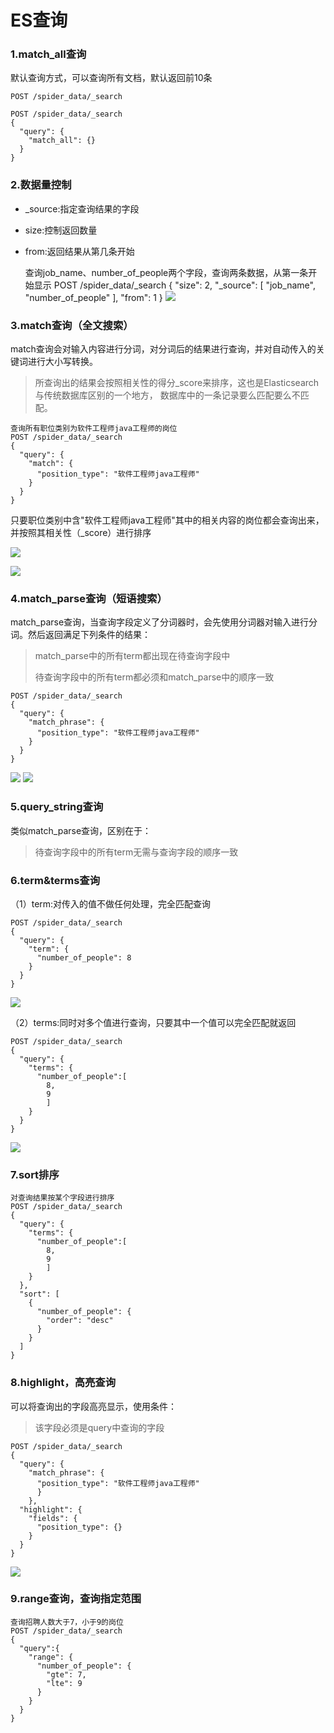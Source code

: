 # ES查询
### 1.match_all查询
默认查询方式，可以查询所有文档，默认返回前10条

	POST /spider_data/_search
	
	POST /spider_data/_search
	{
	  "query": {
	    "match_all": {}
	  }
	}
### 2.数据量控制
+ _source:指定查询结果的字段
+ size:控制返回数量
+ from:返回结果从第几条开始 


	查询job_name、number_of_people两个字段，查询两条数据，从第一条开始显示
	POST /spider_data/_search
	{
	  "size": 2,
	  "_source": [
	    "job_name",
	    "number_of_people"
	  ],
	  "from": 1
	}
![](es查询_files/1.jpg)
### 3.match查询（全文搜索）
match查询会对输入内容进行分词，对分词后的结果进行查询，并对自动传入的关键词进行大小写转换。
> 所查询出的结果会按照相关性的得分_score来排序，这也是Elasticsearch与传统数据库区别的一个地方，
> 数据库中的一条记录要么匹配要么不匹配。
	
	查询所有职位类别为软件工程师java工程师的岗位
	POST /spider_data/_search
	{
	  "query": {
		"match": {
		  "position_type": "软件工程师java工程师"
		}
	  }
	}

	
只要职位类别中含"软件工程师java工程师"其中的相关内容的岗位都会查询出来，并按照其相关性（_score）进行排序

![](es查询_files/2.jpg)

![](es查询_files/3.jpg)
### 4.match_parse查询（短语搜索）
match_parse查询，当查询字段定义了分词器时，会先使用分词器对输入进行分词。然后返回满足下列条件的结果：
> match_parse中的所有term都出现在待查询字段中
> 
> 待查询字段中的所有term都必须和match_parse中的顺序一致
	
	
	POST /spider_data/_search
	{
	  "query": {
	    "match_phrase": {
	      "position_type": "软件工程师java工程师"
	    }
	  }
	}	
![](es查询_files/4.jpg)
![](es查询_files/5.jpg)
### 5.query_string查询
类似match_parse查询，区别在于：
> 待查询字段中的所有term无需与查询字段的顺序一致


### 6.term&terms查询
（1）term:对传入的值不做任何处理，完全匹配查询

	POST /spider_data/_search
	{
	  "query": {
		"term": {
		  "number_of_people": 8
		}
	  }
	}
![](es查询_files/6.jpg)

（2）terms:同时对多个值进行查询，只要其中一个值可以完全匹配就返回

	POST /spider_data/_search
	{
	  "query": {
	    "terms": {
	      "number_of_people":[
	        8,
	        9
	        ]
	    }
	  }
	}
![](es查询_files/7.jpg)
### 7.sort排序
	对查询结果按某个字段进行排序
	POST /spider_data/_search
	{
	  "query": {
	    "terms": {
	      "number_of_people":[
	        8,
	        9
	        ]
	    }
	  },
	  "sort": [
	    {
	      "number_of_people": {
	        "order": "desc"
	      }
	    }
	  ]
	}

### 8.highlight，高亮查询
可以将查询出的字段高亮显示，使用条件：
> 该字段必须是query中查询的字段

	POST /spider_data/_search
	{
	  "query": {
	    "match_phrase": {
	      "position_type": "软件工程师java工程师"
	      }
	    },
	  "highlight": {
	    "fields": {
	      "position_type": {}
	    }
	  }
	}
![](es查询_files/8.jpg)
### 9.range查询，查询指定范围
	查询招聘人数大于7，小于9的岗位
	POST /spider_data/_search
	{
	  "query":{
	    "range": {
	      "number_of_people": {
	        "gte": 7,
	        "lte": 9
	      }
	    }
	  }
	}



